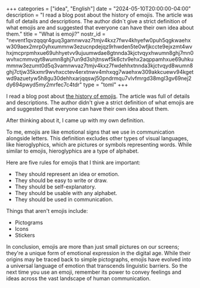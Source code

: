 +++
categories = ["idea", "English"]
date = "2024-05-10T20:00:00-04:00"
description = "I read a blog post about the history of emojis. The article was full of details and descriptions. The author didn`t give a strict definition of what emojis are and suggested that everyone can have their own idea about them."
title = "What is emoji?"
nostr_id = "nevent1qvzqqqr4guq3gamnwvaz7tmjv4kxz7fwv4khyefw0puh5qgkwaehxw309aex2mrp0yhxummnw3ezucnpdejqz9rhwden5te0wfjkccte9ejxzmt4wvhxjmcprpmhxue69uhhyetvv9ujuumwdae8gtnnda3kjctvqyxhwumn8ghj7mn0wvhxcmmvqyt8wumn8ghj7un9d3shjtnswf5k6ctv9ehx2aqppamhxue69uhkummnw3ezumt0d5q3vamnwvaz7tmjv4kxz7fwdehhxtnnda3kjctvqyd8wumn8ghj7ctjw35kxmr9wvhxcctev4erxtnwv4mhxqg7waehxw309akkcuewv94kgetwd9azuetyw5h8gu30dehhxarjqqswj50pndrmqu7vlvfmrgd38mgl3gv69nej2dy694pwyd5my2mrfec7c4tdr"
type = "toml"
+++

I read a blog post about [the history of emojis](https://blog.gingerbeardman.com/2024/05/10/emoji-history-the-missing-years/). The article was full of details and descriptions. The author didn't give a strict definition of what emojis are and suggested that everyone can have their own idea about them.

After thinking about it, I came up with my own definition.

To me, emojis are like emotional signs that we use in communication alongside letters. This definition excludes other types of visual languages, like hieroglyphics, which are pictures or symbols representing words. While similar to emojis, hieroglyphics are a type of alphabet.

Here are five rules for emojis that I think are important:

- They should represent an idea or emotion.
- They should be easy to write or draw.
- They should be self-explanatory.
- They should be usable with any alphabet.
- They should be used in communication.

Things that aren't emojis include:

- Pictograms
- Icons
- Stickers

In conclusion, emojis are more than just small pictures on our screens; they're a unique form of emotional expression in the digital age. While their origins may be traced back to simple pictographs, emojis have evolved into a universal language of emotion that transcends linguistic barriers. So the next time you use an emoji, remember its power to convey feelings and ideas across the vast landscape of human communication.
